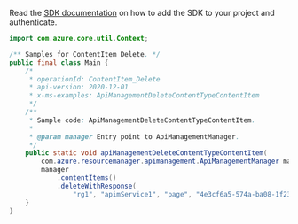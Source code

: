 Read the [SDK documentation](https://github.com/Azure/azure-sdk-for-java/blob/azure-resourcemanager-apimanagement_1.0.0-beta.2/sdk/apimanagement/azure-resourcemanager-apimanagement/README.md) on how to add the SDK to your project and authenticate.

```java
import com.azure.core.util.Context;

/** Samples for ContentItem Delete. */
public final class Main {
    /*
     * operationId: ContentItem_Delete
     * api-version: 2020-12-01
     * x-ms-examples: ApiManagementDeleteContentTypeContentItem
     */
    /**
     * Sample code: ApiManagementDeleteContentTypeContentItem.
     *
     * @param manager Entry point to ApiManagementManager.
     */
    public static void apiManagementDeleteContentTypeContentItem(
        com.azure.resourcemanager.apimanagement.ApiManagementManager manager) {
        manager
            .contentItems()
            .deleteWithResponse(
                "rg1", "apimService1", "page", "4e3cf6a5-574a-ba08-1f23-2e7a38faa6d8", "*", Context.NONE);
    }
}
```
